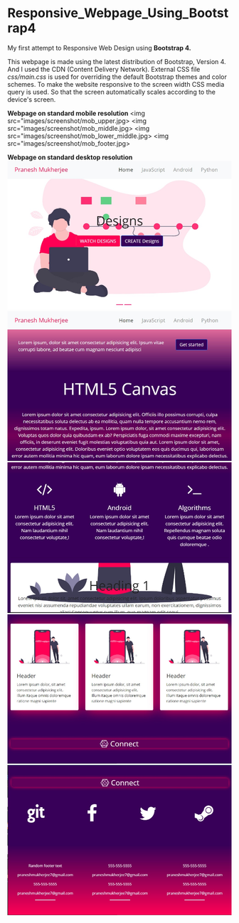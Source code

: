# Responsive_Webpage_Using_Bootstrap4
My first attempt to Responsive Web Design using **Bootstrap 4.**

This webpage is made using the latest distribution of Bootstrap, Version 4. And I used the CDN (Content Delivery Network). External CSS file *css/main.css* is used for overriding the default Bootstrap themes and color schemes.
To make the website responsive to the screen width CSS media query is used. So that the screen automatically scales according to the device's screen.

**Webpage on standard mobile resolution**
<img src="images/screenshot/mob_upper.jpg>
<img src="images/screenshot/mob_middle.jpg>
<img src="images/screenshot/mob_lower_middle.jpg>
<img src="images/screenshot/mob_footer.jpg>
          
**Webpage on standard desktop resolution**
<img src="images/screenshot/pc_upper.jpg" title="PC resolution upper part"/>
<img src="images/screenshot/pc_middle.jpg" title="PC resolution middle part"/>
<img src="images/screenshot/pc_lower_middle.jpg" title="PC resolution lower middle part"/>
<img src="images/screenshot/pc_cards.jpg" title="PC resolution card part"/>
<img src="images/screenshot/pc_footer.jpg" title="PC resolution footer part"/>
